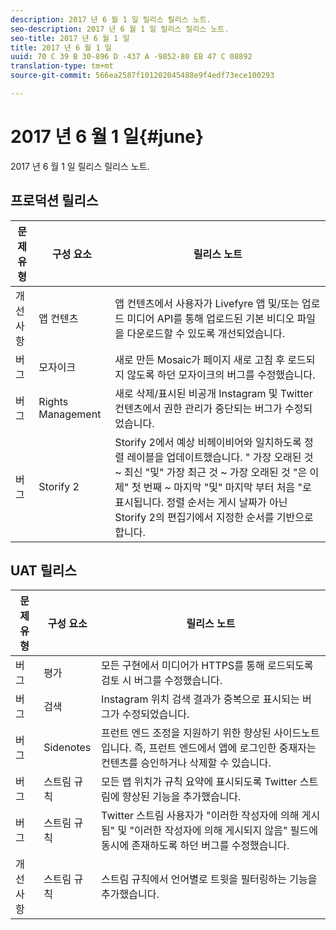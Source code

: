 ```yaml
---
description: 2017 년 6 월 1 일 릴리스 릴리스 노트.
seo-description: 2017 년 6 월 1 일 릴리스 릴리스 노트.
seo-title: 2017 년 6 월 1 일
title: 2017 년 6 월 1 일
uuid: 70 C 39 B 30-896 D -437 A -9852-80 EB 47 C 08892
translation-type: tm+mt
source-git-commit: 566ea2587f101202045488e9f4edf73ece100293

---
```



# 2017 년 6 월 1 일{#june}

2017 년 6 월 1 일 릴리스 릴리스 노트.

## 프로덕션 릴리스

| **문제 유형** | **구성 요소** | **릴리스 노트** |
|---|---|---|
| 개선 사항 | 앱 컨텐츠 | 앱 컨텐츠에서 사용자가 Livefyre 앱 및/또는 업로드 미디어 API를 통해 업로드된 기본 비디오 파일을 다운로드할 수 있도록 개선되었습니다. |
| 버그 | 모자이크 | 새로 만든 Mosaic가 페이지 새로 고침 후 로드되지 않도록 하던 모자이크의 버그를 수정했습니다. |
| 버그 | Rights Management | 새로 삭제/표시된 비공개 Instagram 및 Twitter 컨텐츠에서 권한 관리가 중단되는 버그가 수정되었습니다. |
| 버그 | Storify 2 | Storify 2에서 예상 비헤이비어와 일치하도록 정렬 레이블을 업데이트했습니다. " 가장 오래된 것 ~ 최신 "및" 가장 최근 것 ~ 가장 오래된 것 "은 이제" 첫 번째 ~ 마지막 "및" 마지막 부터 처음 "로 표시됩니다. 정렬 순서는 게시 날짜가 아닌 Storify 2의 편집기에서 지정한 순서를 기반으로 합니다. |

## UAT 릴리스

| **문제 유형** | **구성 요소** | **릴리스 노트** |
|---|---|---|
| 버그 | 평가 | 모든 구현에서 미디어가 HTTPS를 통해 로드되도록 검토 시 버그를 수정했습니다. |
| 버그 | 검색 | Instagram 위치 검색 결과가 중복으로 표시되는 버그가 수정되었습니다. |
| 버그 | Sidenotes | 프런트 엔드 조정을 지원하기 위한 향상된 사이드노트입니다. 즉, 프런트 엔드에서 앱에 로그인한 중재자는 컨텐츠를 승인하거나 삭제할 수 있습니다. |
| 버그 | 스트림 규칙 | 모든 맵 위치가 규칙 요약에 표시되도록 Twitter 스트림에 향상된 기능을 추가했습니다. |
| 버그 | 스트림 규칙 | Twitter 스트림 사용자가 "이러한 작성자에 의해 게시됨" 및 "이러한 작성자에 의해 게시되지 않음" 필드에 동시에 존재하도록 하던 버그를 수정했습니다. |
| 개선 사항 | 스트림 규칙 | 스트림 규칙에서 언어별로 트윗을 필터링하는 기능을 추가했습니다. |

